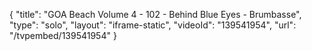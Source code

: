 {
    "title": "GOA Beach Volume 4 - 102 - Behind Blue Eyes - Brumbasse",
    "type": "solo",
    "layout": "iframe-static",
    "videoId": "139541954",
    "url": "\/tvpembed\/139541954"
}